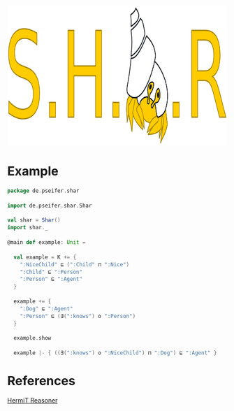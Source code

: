 <p align="center">
  <img width="768" height="320" src="resources/shar-logo.svg?raw=true">
</p>

# Example
```scala
package de.pseifer.shar

import de.pseifer.shar.Shar

val shar = Shar()
import shar._

@main def example: Unit =

  val example = K += {
    ":NiceChild" ⊑ (":Child" ⊓ ":Nice")
    ":Child" ⊑ ":Person"
    ":Person" ⊑ ":Agent"
  }

  example += {
    ":Dog" ⊑ ":Agent"
    ":Person" ⊑ (∃(":knows") o ":Person")
  }

  example.show

  example |- { ((∃(":knows") o ":NiceChild") ⊓ ":Dog") ⊑ ":Agent" }
```

# References

[HermiT Reasoner](http://www.hermit-reasoner.com/)
